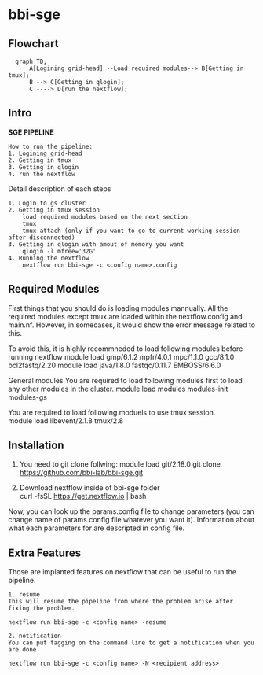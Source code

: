 # bbi-sge


## Flowchart


```mermaid
  graph TD;
      A[Logining grid-head] --Load required modules--> B[Getting in tmux];
      B --> C[Getting in qlogin];
      C ----> D[run the nextflow];
```

## Intro

**SGE PIPELINE**

    How to run the pipeline:
    1. Logining grid-head
    2. Getting in tmux
    3. Getting in qlogin
    4. run the nextflow

Detail description of each steps

    1. Login to gs cluster
    2. Getting in tmux session 
        load required modules based on the next section
        tmux 
        tmux attach (only if you want to go to current working session after disconnected)
    3. Getting in qlogin with amout of memory you want
        qlogin -l mfree='32G'
    4. Running the nextflow
        nextflow run bbi-sge -c <config name>.config 

## Required Modules

First things that you should do is loading modules mannually. 
All the required modules except tmux are loaded within the nextflow.config and main.nf.
However, in somecases, it would show the error message related to this.  

To avoid this, it is highly recommneded to load following modules before running nextflow
    module load gmp/6.1.2 mpfr/4.0.1 mpc/1.1.0 gcc/8.1.0 bcl2fastq/2.20 
    module load java/1.8.0 fastqc/0.11.7 EMBOSS/6.6.0

General modules 
You are required to load following modules first to load any other modules in the cluster.
    module load modules modules-init modules-gs  
    
You are required to load following moduels to use tmux session.  
    module load libevent/2.1.8 tmux/2.8

## Installation
1. You need to git clone follwing:
    module load git/2.18.0
    git clone https://github.com/bbi-lab/bbi-sge.git

2. Download nextflow inside of bbi-sge folder   
    curl -fsSL https://get.nextflow.io | bash
    
Now, you can look up the params.config file to change parameters (you can change name of params.config file whatever you want it).
Information about what each parameters for are descripted in config file.

## Extra Features
Those are implanted features on nextflow that can be useful to run the pipeline.

    1. resume  
    This will resume the pipeline from where the problem arise after fixing the problem.

    nextflow run bbi-sge -c <config name> -resume

    2. notification  
    You can put tagging on the command line to get a notification when you are done 

    nextflow run bbi-sge -c <config name> -N <recipient address>
